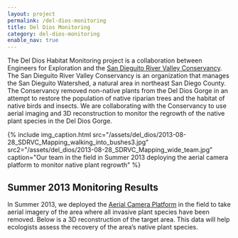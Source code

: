 ```yaml
---
layout: project
permalink: /del-dios-monitoring
title: Del Dios Monitoring
category: del-dios-monitoring
enable_nav: true
---
```


The Del Dios Habitat Monitoring project is a collaboration between Engineers for Exploration and the [San Dieguito River Valley Conservancy](https://sdrvc.org/). The San Dieguito River Valley Conservancy is an organization that manages the San Dieguito Watershed, a natural area in northeast San Diego County. The Conservancy removed non-native plants from the Del Dios Gorge in an attempt to restore the population of native riparian trees and the habitat of native birds and insects. We are collaborating with the Conservancy to use aerial imaging and 3D reconstruction to monitor the regrowth of the native plant species in the Del Dios Gorge.

<!-- ![]({{"assets/projects-old_projects-del-dios-monitoring-deldios_13-e1423176387551.jpg" | absolute_url}})

![]({{"assets/projects-old_projects-del-dios-monitoring-deldios_13_2-e1423176368730.jpg" | absolute_url}}) -->

{% include 
    img_caption.html
    src="/assets/del_dios/2013-08-28_SDRVC_Mapping_walking_into_bushes3.jpg"
    src2="/assets/del_dios/2013-08-28_SDRVC_Mapping_wide_team.jpg"
    caption="Our team in the field in Summer 2013 deploying the aerial camera platform to monitor native plant regrowth"
%}


<!-- <p class="caption">Our team in the field in Summer 2013 deploying the aerial camera platform to monitor native plant regrowth</p> -->

## Summer 2013 Monitoring Results
<!-- <p>In Summer 2013, we deployed the <a href="https://e4e.ucsd.edu/wordpress/?page_id=30" rel="noopener" target="_blank">Aerial Camera Platform</a> in the field to take aerial imagery of the area where all invasive plant species have been removed. Below is a 3D reconstruction of the target area. This data will help ecologists assess the recovery of the area’s native plant species.</p>    -->

In Summer 2013, we deployed the [Aerial Camera Platform]("/stabilized-aerial-camera-platform") in the field to take aerial imagery of the area where all invasive plant species have been removed. Below is a 3D reconstruction of the target area. This data will help ecologists assess the recovery of the area’s native plant species.